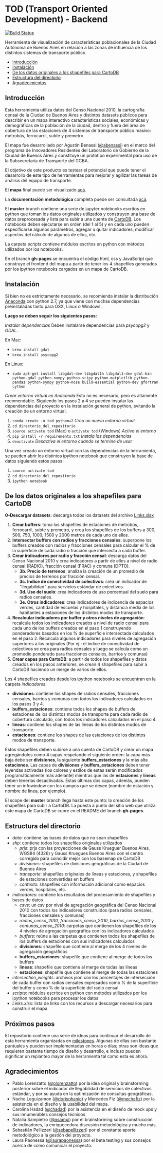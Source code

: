 # TOD (Transport Oriented Development) - Backend

[![Build Status](https://travis-ci.org/gcba/tod.svg)](https://travis-ci.org/gcba/tod)

Herramienta de visualización de características poblacionales de la Ciudad Autónoma de Buenos Aires en relación a las zonas de influencia de los distintos sistemas de transporte público.

<!-- START doctoc generated TOC please keep comment here to allow auto update -->
<!-- DON'T EDIT THIS SECTION, INSTEAD RE-RUN doctoc TO UPDATE -->

- [Introducción](#introducci%C3%B3n)
- [Instalación](#instalaci%C3%B3n)
- [De los datos originales a los shapefiles para CartoDB](#de-los-datos-originales-a-los-shapefiles-para-cartodb)
- [Estructura del directorio](#estructura-del-directorio)
- [Agradecimientos](#agradecimientos)

<!-- END doctoc generated TOC please keep comment here to allow auto update -->

## Introducción
Esta herramienta utiliza datos del Censo Nacional 2010, la cartografía censal de la Ciudad de Buenos Aires y distintos datasets públicos para describir en un mapa interactivo características sociales, económicas y demográficas de la población de la ciudad, dentro y fuera del área de cobertura de las estaciones de 4 sistemas de transporte público masivo: metrobús, ferrocarril, subte y premetro.

El mapa fue desarrollado por Agustín Benassi ([@abenassi](https://github.com/abenassi)) en el marco del programa de Innovadores Residentes del Laboratorio de Gobierno de la Ciudad de Buenos Aires y constituye un prototipo experimental para uso de la Subsecretaría de Transporte del GCBA.

El objetivo de este producto es testear el potencial que puede tener el desarrollo de este tipo de herramientas para mejorar y agilizar las tareas de análisis del equipo de transporte.

El **mapa** final puede ser visualizado [acá](http://gcba.github.io/tod).

La **documentación metodológica** completa puede ser consultada [acá](http://gcba.github.io/tod/nota_metodologica).

El **master** branch contiene una serie de jupyter notebooks escritos en python que toman los datos originales utilizados y construyen una base de datos preprocesada y lista para subir a una cuenta de [CartoDB](https://cartodb.com/). Los notebooks deben ejecutarse en orden (del 1 al 5) y en cada uno pueden especificarse algunos parámetros, agregar o quitar indicadores, modificar aspectos del cálculo de algunos de ellos, etc.

La carpeta *scripts* contiene módulos escritos en python con métodos utilizados por los notebooks.

En el branch **gh-pages** se encuentra el código html, css y JavaScript que construye el frontend del mapa a partir de tener los 4 shapefiles generados por los ipython notebooks cargados en un mapa de CartoDB.

## Instalación
Si bien no es estrictamente necesario, se recomienda instalar la distribución [Anaconda](https://www.continuum.io/downloads) con python 2.7, ya que viene con muchas dependencias preinstaladas tanto para OSX, Linux o Windows.

**Luego se deben seguir los siguientes pasos:**

*Instalar dependencias*
Deben instalarse dependencias para *psycopg2* y *GDAL*.

En Mac:

* `brew install gdal`
* `brew install psycopg2`

En Linux:

* `sudo apt-get install libgdal-dev libgdal1h libgdal1-dev gdal-bin python-gdal python-numpy python-scipy python-matplotlib python-pandas python-sympy python-nose build-essential python-dev gfortran cython`

*Crear entorno virtual en Anaconda*
Esto no es necesario, pero es altamente recomendable. Siguiendo los pasos 2 a 4 se pueden instalar las dependencias del proyecto en la instalación general de python, evitando la creación de un entorno virtual.

1. `conda create -n tod python=2` *Crea un nuevo entorno virtual*
2. `cd directorio_del_repositorio`
3. `source activate tod` (Mac) o `activate tod` (Windows) *Activa el entorno*
4. `pip install -r requirements.txt` *Instala las dependencias*
5. `deactivate` *Desactiva el entorno cuando se termine de usar*

Una vez creado un entorno virtual con las dependencias de la herramienta, se pueden abrir los distintos ipython notebook que construyen la base de datos siguiendo estos pasos:

1. `source activate tod`
2. `cd directorio_del_repositorio`
3. `ipython notebook`

## De los datos originales a los shapefiles para CartoDB

**0-Descargar datasets**: descarga todos los datasets del archivo [Links.xlsx](https://github.com/gcba/tod/raw/master/Links.xlsx)

1. **Crear buffers**: toma los shapefiles de estaciones de metrobús, ferrocarril, subte y premetro, y crea los shapefiles de los buffers a 300, 500, 750, 1000, 1500 y 2000 metros de cada uno de ellos.
2. **Intersectar buffers con radios y fracciones censales**: superpone los buffers creados con radios y fracciones censales para calcular el % de la superficie de cada radio o fracción que intersecta a cada buffer.
3. **Crear indicadores por radio y fracción censal**: descarga datos del Censo Nacional 2010 y crea indicadores a partir de ellos a nivel de radio censal (RADIO), fracción censal (FRAC) y comuna (DPTO).
    * **3b. Precio de terrenos**: analiza la creación de un promedio de precios de terrenos por fracción censal.
    * **3c. Indice de conectividad de colectivos**: crea un indicador de "llegabilidad" para servicios estándar de colectivos.
    * **3d. Uso del suelo**: crea indicadores de uso porcentual del suelo para radios censales.
    * **3e. Otros indicadores**: crea indicadores de indicencia de espacios verdes, cantidad de escuelas y hospitales, y distancia media de los habitantes a estaciones de los distintos modos de transporte.
4. **Recalcular indicadores por buffer y otros niveles de agregación**: recalcula todos los indicadores creados a nivel de radio censal para cada uno de los buffers creados en el paso 1 construyendo ponderadores basados en los % de superficie intersectada calculados en el paso 2. Recalcula algunos indicadores para niveles de agregación superiores a los originales (Por ej.: el índice de conectividad de colectivos se crea para radios censales y luego se calcula como un promedio ponderado para fracciones censales, barrios y comunas)
5. **Crear capas para CartoDB**: a partir de todos los shapefiles y datos creados en los pasos anteriores, se crean 4 shapefiles para subir a CartoDB haciendo un merge de varios de ellos.

Los 4 shapefiles creados desde los ipython notebooks se encuentran en la carpeta *indicadores*:

* **divisiones**: contiene los shapes de radios censales, fracciones censales, barrios y comunas con todos los indicadores calculados en los pasos 3 y 4.
* **buffers_estaciones**: contiene todos los shapes de buffers de estaciones de los distintos modos de transporte para cada radio de cobertura calculado, con todos los indicadores calculados en el paso 4.
* **lineas**: contiene los shapes de las líneas de los distintos modos de transporte.
* **estaciones**: contiene los shapes de las estaciones de los distintos modos de transporte.

Estos shapefiles deben subirse a una cuenta de CartoDB y crear un mapa agregándolos como 4 capas respetando el siguiente orden: la capa más baja debe ser **divisiones**, la siguiente **buffers_estaciones** y la más alta **estaciones**. Las capas de **divisiones** y **buffers_estaciones** deben tener leyendas activadas (los colores y estilos de estas serán modificados programáticamente más adelante) mientras que las de **estaciones** y **lineas** deben tenerlas desactivadas. Estas últimas dos capas, además, pueden tener un infowindow con los campos que se desee (nombre de estación y nombre de línea, por ejemplo).

El scope del **master** branch llega hasta este punto: la creación de los shapefiles para subir a CartoDB. La puesta a punto del sitio web que utiliza este mapa de CartoDB se cubre en el README del branch **gh-pages**.

## Estructura del directorio

* *data*: contiene las bases de datos que no sean shapefiles
* *shp*: contiene todos los shapefiles originales utilizados
    - *prjs*: prjs con las proyecciones de Gauss Krueguer Buenos Aires, WGS84 (4326) y Gauss Kruegues Buenos Aires con el centro corregido para coincidir mejor con los basemap de CartoDB
    - *divisiones*: shapefiles de divisiones geográficas de la Ciudad de Buenos Aires
    - *transporte*: shapefiles originales de líneas y estaciones, y shapefiles de estaciones convertidas en buffers
    - *contexto*: shapefiles con información adicional como espacios verdes, hospitales, etc.
* *indicadores*: contiene los resultados del procesamiento de shapefiles y bases de datos
    - *csvs*: un csv por nivel de agregación geográfica del Censo Nacional 2010 con todos los indicadores construidos (para radios censales, fracciones censales y comunas)
    - *radios_censo_2010*, *fracciones_censo_2010*, *barrios_censo_2010* y *comunas_censo_2010*: carpetas que contienen los shapefiles de los 4 niveles de agregación geográfica con los indicadores calculados
    - *buffers*: reúne a las carpetas que contienen todos los shapefiles de los buffers de estaciones con sus indicadores calculados
    - **divisiones**: shapefile que contiene al merge de los 4 niveles de agregación geográficos
    - **buffers_estaciones**: shapefile que contiene al merge de todos los buffers
    - **lineas**: shapefile que contiene al merge de todas las líneas
    - **estaciones**: shapefile que contiene al merge de todas las estaciones
* *intersection_weights*: archivos json con los porcentajes de intersección de cada buffer con radios censales expresados como % de la superficie del buffer y como % de la superficie del radio censal
* *scripts*: módulos escritos en python con métodos utilizados por los ipython notebooks para procesar los datos
* *Links.xlsx*: lista de links con los recursos a descargar necesarios para construir el mapa

## Próximos pasos
El repositorio contiene una serie de ideas para continuar el desarrollo de esta herramienta organizadas en [milestones](https://github.com/gcba/tod/milestones). Algunas de ellas son bastante puntuales y pueden ser implementadas en horas o días; otras son ideas que requieren bastante tiempo de diseño y desarrollo, e incluso pueden significar un replanteo mayor de la herramienta tal como esta es ahora.

## Agradecimientos

* Pablo Lorenzatto ([@plorenzatto](https://github.com/plorenzatto)) por la idea original y brainstorming posterior sobre el indicador de llegabilidad de servicios de colectivos estándar, y por su ayuda en la optimización de consultas geográficas.
* Nacho Leguizamon ([@dorisphanic](https://twitter.com/dorisphanic)) y Mercedes Fiz ([@mechafiz](https://twitter.com/mechafiz)) por la asistencia en el diseño y la usabilidad del mapa.
* Carolina Hadad ([@chadad](https://github.com/chadad)) por la asistencia en el diseño de mock ups y sus innumerables consejos técnicos.
* Natalia Sampietro ([@nsampi](https://github.com/nsampi)) por el brainstorming sobre construcción de indicadores, la enriquecedora discusión metodológica y mucho más.
* Sebastián Pellizzeri ([@sebapellizzeri](https://twitter.com/sebapellizzeri)) por el constante aporte metodológico a la gestión del proyecto.
* Laura Paonessa ([@laurapaonessa](https://twitter.com/laurapaonessa)) por el beta testing y sus consejos acerca de como comunicar el proyecto.


